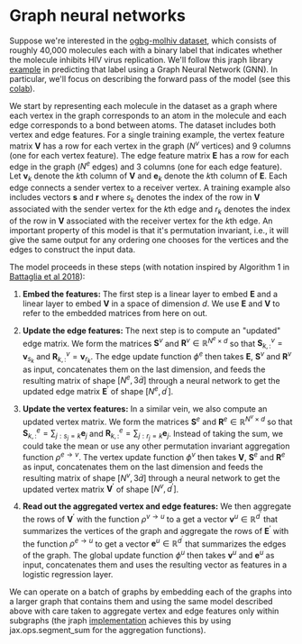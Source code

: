 # Graph neural networks

Suppose we're interested in the [ogbg-molhiv dataset](https://ogb.stanford.edu/docs/graphprop/), which consists of roughly 40,000 molecules each with a binary label that indicates whether the molecule inhibits HIV virus replication. We'll follow this jraph library [example](https://github.com/deepmind/jraph/blob/master/jraph/ogb_examples/train.py) in predicting that label using a Graph Neural Network (GNN). In particular, we'll focus on describing the forward pass of the model (see this [colab](https://colab.research.google.com/drive/1Ve_cr2GnrsNUsJ4FnCHkEewfDPVDR5E9?usp=sharing)).

We start by representing each molecule in the dataset as a graph where each vertex in the graph corresponds to an atom in the molecule and each edge corresponds to a bond between atoms. The dataset includes both vertex and edge features. For a single training example, the vertex feature matrix $\textbf{V}$ has a row for each vertex in the graph ($N^v$ vertices) and 9 columns (one for each vertex feature). The edge feature matrix $\textbf{E}$ has a row for each edge in the graph ($N^e$ edges) and 3 columns (one for each edge feature). Let $\textbf{v}_k$ denote the $k$th column of $\textbf{V}$ and $\textbf{e}_k$ denote the $k$th column of $\textbf{E}$. Each edge connects a sender vertex to a receiver vertex. A training example also includes vectors $\textbf{s}$ and $\textbf{r}$ where $s_k$ denotes the index of the row in $\textbf{V}$ associated with the sender vertex for the $k$th edge and $r_k$ denotes the index of the row in $\textbf{V}$ associated with the receiver vertex for the $k$th edge. An important property of this model is that it's permutation invariant, i.e., it will give the same output for any ordering one chooses for the vertices and the edges to construct the input data.

The model proceeds in these steps (with notation inspired by Algorithm 1 in [Battaglia et al 2018](https://arxiv.org/pdf/1806.01261.pdf)):

1. **Embed the features:** The first step is a linear layer to embed $\textbf{E}$ and a linear layer to embed $\textbf{V}$ in a space of dimension $d$. We use $\textbf{E}$ and $\textbf{V}$ to refer to the embedded matrices from here on out.

2. **Update the edge features:** The next step is to compute an "updated" edge matrix. We form the matrices $\textbf{S}^{v}$ and $\textbf{R}^{v} \in \mathbb{R}^{N^e \times d}$ so that $\textbf{S}^{v}_{k, :} = \textbf{v}_{s_k}$ and $\textbf{R}^{v}_{k, :} = \textbf{v}_{r_k}$. The edge update function $\phi^{e}$ then takes $\textbf{E}$, $\textbf{S}^{v}$ and $\textbf{R}^{v}$ as input, concatenates them on the last dimension, and feeds the resulting matrix of shape $[N^e, 3 \dot d]$ through a neural network to get the updated edge matrix $\textbf{E}^{\prime}$ of shape $[N^e, d^{\prime}]$.

3. **Update the vertex features:** In a similar vein, we also compute an updated vertex matrix. We form the matrices $\textbf{S}^{e}$ and $\textbf{R}^{e} \in \mathbb{R}^{N^v \times d}$ so that $\textbf{S}^{e}_{k, :} = \sum_{j : s_j = k} \textbf{e}_{j}$ and $\textbf{R}^{e}_{k, :} = \sum_{j : r_j = k} \textbf{e}_{j}$. Instead of taking the sum, we could take the mean or use any other permutation invariant aggregation function $\rho^{e \to v}$. The vertex update function $\phi^{v}$ then takes $\textbf{V}$, $\textbf{S}^{e}$ and $\textbf{R}^{e}$ as input, concatenates them on the last dimension and feeds the resulting matrix of shape $[N^v, 3 \dot d]$ through a neural network to get the updated vertex matrix $\textbf{V}^{\prime}$ of shape $[N^v, d^{\prime}]$.

4. **Read out the aggregated vertex and edge features:** We then aggregate the rows of $\textbf{V}^{\prime}$ with the function $\rho^{v \to u}$ to a get a vector $\textbf{v}^{u} \in \mathbb{R}^{d^{\prime}}$ that summarizes the vertices of the graph and aggregate the rows of $\textbf{E}^{\prime}$ with the function $\rho^{e \to u}$ to get a vector $\textbf{e}^{u} \in \mathbb{R}^{d^{\prime}}$ that summarizes the edges of the graph. The global update function $\phi^{u}$ then takes $\textbf{v}^{u}$ and $\textbf{e}^{u}$ as input, concatenates them and uses the resulting vector as features in a logistic regression layer.

We can operate on a batch of graphs by embedding each of the graphs into a larger graph that contains them and using the same model described above with care taken to aggregate vertex and edge features only within subgraphs (the jraph [implementation](https://github.com/deepmind/jraph/blob/master/jraph/ogb_examples/train.py) achieves this by using jax.ops.segment_sum for the aggregation functions).


